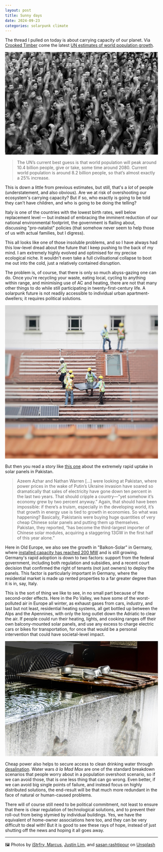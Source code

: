 ```yaml
---
layout: post
title: Sunny days
date: 2024-09-23
categories: solarpunk climate
--- 
```


The thread I pulled on today is about carrying capacity of our planet. Via [Crooked Timber](https://crookedtimber.org/2024/09/20/occasional-paper-united-nations-world-population-prospects-2024/) come the latest [UN estimates of world population growth](https://population.un.org/wpp/).

![Black and white photograph of a crowd](/images/crowd-bw.jpg)

> The UN’s current best guess is that world population will peak around 10.4 billion people, give or take, some time around 2080.  Current world population is around 8.2 billion people, so that’s almost exactly a 25% increase.

This is down a little from previous estimates, but still, that's a *lot* of people (understatement, and also obvious). Are we at risk of overshooting our ecosystem's carrying capacity? But if so, who exactly is going to be told they can't have children, and who is going to be doing the telling?

Italy is one of the countries with the lowest birth rates, well below replacement level — but instead of embracing the imminent reduction of our national environmental footprint, the government is flailing about, discussing "pro-natalist" policies (that somehow never seem to help those of us with actual families, but I digress).

This all looks like one of those insoluble problems, and so I have always had this low-level dread about the future that I keep pushing to the back of my mind. I am extremely highly evolved and optimised for my precise ecological niche. It wouldn't even take a full civilisational collapse to boot me out into the cold, just a relatively contained disruption.

The problem is, of course, that there is only so much abyss-gazing one can do. Once you're recycling your waste, eating local, cycling to anything within range, and minimising use of AC and heating, there are not that many other things to do while still participating in twenty-first-century life. A solarpunk future is not readily accessible to individual urban apartment-dwellers; it requires political solutions.

![Workers installing solar panels on a roof](/images/solar-panel-roof.jpg)

But then you read a story like [this one](https://billmckibben.substack.com/p/silent-solar) about the extremely rapid uptake in solar panels in Pakistan.

> Azeem Azhar and Nathan Warren \[…\] were looking at Pakistan, where power prices in the wake of Putin’s Ukraine invasion have soared so dramatically that sales of electricity have gone down ten percent in the last two years. That should cripple a country—”yet somehow it’s economy grew by two percent anyway.” Again, that should have been impossible: if there’s a truism, especially in the developing world, it’s that growth in energy use is tied to growth in economies. So what was happening? Basically, Pakistanis were buying huge quantities of very cheap Chinese solar panels and putting them up themselves. Pakistan, they reported, “has become the third-largest importer of Chinese solar modules, acquiring a staggering 13GW in the first half of this year alone.”

Here in Old Europe, we also see the growth in "Balkon-Solar" in Germany, where [installed capacity has reached 200 MW](https://www.euronews.com/green/2024/07/23/solar-balconies-are-booming-in-germany-heres-what-you-need-to-know-about-the-popular-home-) and is still growing. Germany's rapid adoption is down to two factors: support from the federal government, including both regulation and subsidies, and a recent court decision that confirmed the right of tenants (not just owners) to deploy the panels. This factor is particularly important in Germany, where the residential market is made up rented properties to a far greater degree than it is in, say, Italy.

This is the sort of thing we like to see, in no small part because of the second-order effects. Here in the Po Valley, we have some of the worst-polluted air in Europe all winter, as exhaust gases from cars, industry, and last but not least, residential heating systems, all get bottled up between the Alps and the Apennines, with only the long outlet down the Adriatic to clear the air. If people could run their heating, lights, and cooking ranges off their own balcony-mounted solar panels, and use any excess to charge electric cars or bikes for transportation, for once that would be a personal intervention that could have societal-level impact.

![Trough of water with ladles](/images/drinking-water.jpg)

Cheap power also helps to secure access to clean drinking water through [desalination](https://zionlights.substack.com/p/solve-water-scarcity-with-energy-and-desalination). Water wars *à la Mad Max* are one of the standard breakdown scenarios that people worry about in a population overshoot scenario, so if we can avoid those, that is one less thing that can go wrong. Even better, if we can avoid big single points of failure, and instead focus on highly distributed solutions, the end-result will be that much more redundant in the face of natural or human-caused problems.

There will of course still need to be political commitment, not least to ensure that there is clear regulation of technological solutions, and to prevent their roll-out from being stymied by individual buildings. Yes, we have the equivalent of home-owner associations here too, and they can be very difficult to deal with! But it is good to see these rays of hope, instead of just shutting off the news and hoping it all goes away.

***

🖼️  Photos by [iStrfry, Marcus](https://istrfry.com/), [Justin Lim](https://unsplash.com/@justinlim), and [sasan rashtipour](https://unsplash.com/@srashtipour) on [Unsplash](https://www.unsplash.com)